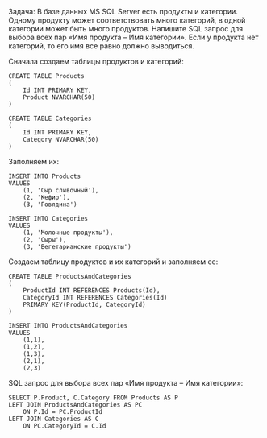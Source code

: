 Задача: 
В базе данных MS SQL Server есть продукты и категории. Одному продукту может соответствовать много категорий, в одной категории может быть много продуктов. Напишите SQL запрос для выбора всех пар «Имя продукта – Имя категории». Если у продукта нет категорий, то его имя все равно должно выводиться.

Сначала создаем таблицы продуктов и категорий:
```
CREATE TABLE Products
(
	Id INT PRIMARY KEY,
	Product NVARCHAR(50)
)

CREATE TABLE Categories
(
	Id INT PRIMARY KEY,
	Category NVARCHAR(50)
)
```
Заполняем их:
```
INSERT INTO Products 
VALUES
	(1, 'Сыр сливочный'),
	(2, 'Кефир'),
	(3, 'Говядина')

INSERT INTO Categories 
VALUES
	(1, 'Молочные продукты'),
	(2, 'Cыры'),
	(3, 'Вегетарианские продукты')
```
Создаем таблицу продуктов и их категорий и заполняем ее:
```
CREATE TABLE ProductsAndCategories
(
	ProductId INT REFERENCES Products(Id),
	CategoryId INT REFERENCES Categories(Id)
	PRIMARY KEY(ProductId, CategoryId)
)

INSERT INTO ProductsAndCategories
VALUES
	(1,1),
	(1,2),
	(1,3),
	(2,1),
	(2,3)
```
SQL запрос для выбора всех пар «Имя продукта – Имя категории»:
```
SELECT P.Product, C.Category FROM Products AS P
LEFT JOIN ProductsAndCategories AS PC
	ON P.Id = PC.ProductId
LEFT JOIN Categories AS C
	ON PC.CategoryId = C.Id
```
